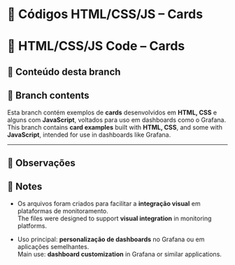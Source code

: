 # 📑 Códigos HTML/CSS/JS – Cards  
# 📑 HTML/CSS/JS Code – Cards  

## 📂 Conteúdo desta branch  
## 📂 Branch contents  

Esta branch contém exemplos de **cards** desenvolvidos em **HTML, CSS** e alguns com **JavaScript**, voltados para uso em dashboards como o Grafana.  
This branch contains **card examples** built with **HTML, CSS**, and some with **JavaScript**, intended for use in dashboards like Grafana.  

---

## 📝 Observações  
## 📝 Notes  

- Os arquivos foram criados para facilitar a **integração visual** em plataformas de monitoramento.  
  The files were designed to support **visual integration** in monitoring platforms.  

- Uso principal: **personalização de dashboards** no Grafana ou em aplicações semelhantes.  
  Main use: **dashboard customization** in Grafana or similar applications.  
